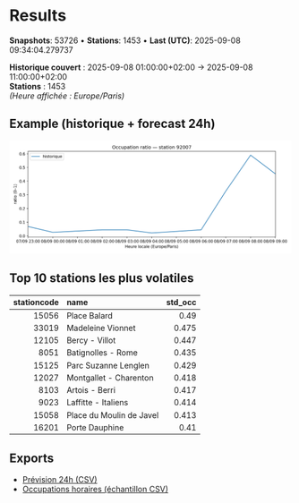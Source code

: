 # Results

**Snapshots**: 53726  •  **Stations**: 1453  •  **Last (UTC)**: 2025-09-08 09:34:04.279737

**Historique couvert** : 2025-09-08 01:00:00+02:00 → 2025-09-08 11:00:00+02:00  
**Stations** : 1453  
*(Heure affichée : Europe/Paris)*

## Example (historique + forecast 24h)
![sample](assets/sample_forecast.png)

## Top 10 stations les plus volatiles
|   stationcode | name                     |   std_occ |
|--------------:|:-------------------------|----------:|
|         15056 | Place Balard             |     0.49  |
|         33019 | Madeleine Vionnet        |     0.475 |
|         12105 | Bercy - Villot           |     0.447 |
|          8051 | Batignolles - Rome       |     0.435 |
|         15125 | Parc Suzanne Lenglen     |     0.429 |
|         12027 | Montgallet - Charenton   |     0.418 |
|          8103 | Artois - Berri           |     0.417 |
|          9023 | Laffitte - Italiens      |     0.414 |
|         15058 | Place du Moulin de Javel |     0.413 |
|         16201 | Porte Dauphine           |     0.41  |

## Exports
- [Prévision 24h (CSV)](exports/velib_forecast_24h.csv)
- [Occupations horaires (échantillon CSV)](exports/velib_hourly.csv)